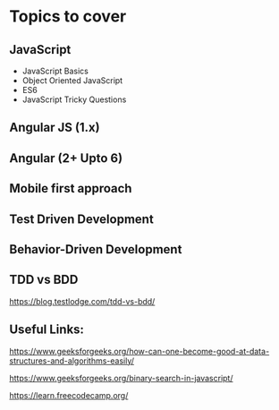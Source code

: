 # Topics to cover
## JavaScript
- JavaScript Basics
- Object Oriented JavaScript
- ES6
- JavaScript Tricky Questions

## Angular JS (1.x)

## Angular (2+ Upto 6)

## Mobile first approach

## Test Driven Development

## Behavior-Driven Development

## TDD vs BDD
https://blog.testlodge.com/tdd-vs-bdd/


## Useful Links:
https://www.geeksforgeeks.org/how-can-one-become-good-at-data-structures-and-algorithms-easily/

https://www.geeksforgeeks.org/binary-search-in-javascript/

https://learn.freecodecamp.org/
